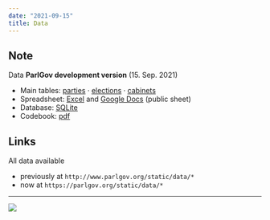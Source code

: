 ```yaml
---
date: "2021-09-15"
title: Data
---
```


## Note

Data __ParlGov development version__ (15. Sep. 2021)

+ Main tables:
  [parties](/data/parlgov-development_csv-utf-8/view_party.csv) ·
  [elections](/data/parlgov-development_csv-utf-8/view_election.csv) ·
  [cabinets](/data/parlgov-development_csv-utf-8/view_election.csv)
+ Spreadsheet: [Excel]() and [Google
  Docs](https://docs.google.com/spreadsheets/d/1U414KqGI5c_ZnSS-_zuWHNPvbze15rNkBcrrIpBwQiw/edit?usp=sharing)
  (public sheet)
+ Database: [SQLite](/data/parlgov-development.db)
+ Codebook: [pdf](/data/codebook.pdf)

## Links

All data available
+ previously at `http://www.parlgov.org/static/data/*`
+ now at `https://parlgov.org/static/data/*`

---

![](/images/parlgov-countries.png)
